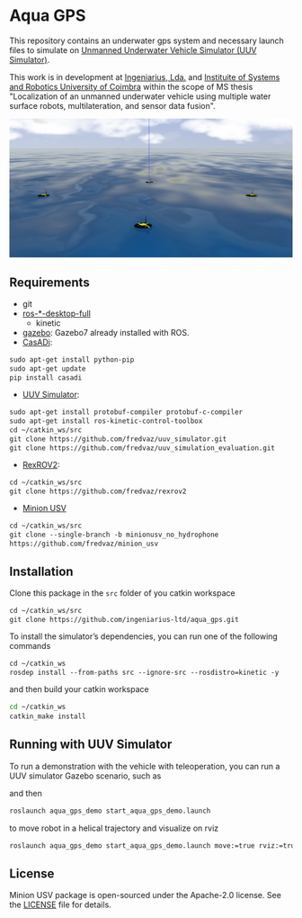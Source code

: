 # Aqua GPS

This repository contains an underwater gps system and necessary launch files to
simulate on [Unmanned Underwater Vehicle Simulator (UUV Simulator)](https://github.com/uuvsimulator/uuv_simulator).

This work is in development at [Ingeniarius, Lda.](http://ingeniarius.pt/) and [Instituite of Systems and Robotics University of Coimbra](https://www.isr.uc.pt/) within the scope of MS thesis "Localization of an unmanned underwater vehicle using multiple water surface robots, multilateration, and sensor data fusion".

<p align="center">
  <img src="doc/imgs/aqua_gps4.png">
</p>


## Requirements

- git
- [ros-\*-desktop-full](http://wiki.ros.org/ROS/Installation)
  - kinetic
- [gazebo](http://gazebosim.org): Gazebo7 already installed with ROS.
- [CasADi](https://github.com/casadi/casadi/wiki/InstallationInstructions):

```
sudo apt-get install python-pip
sudo apt-get update
pip install casadi
```

- [UUV Simulator](https://uuvsimulator.github.io/installation.html):

```
sudo apt-get install protobuf-compiler protobuf-c-compiler
sudo apt-get install ros-kinetic-control-toolbox
cd ~/catkin_ws/src
git clone https://github.com/fredvaz/uuv_simulator.git
git clone https://github.com/fredvaz/uuv_simulation_evaluation.git
```

- [RexROV2](https://github.com/fredvaz/rexrov2):

```
cd ~/catkin_ws/src
git clone https://github.com/fredvaz/rexrov2
```

- [Minion USV](https://github.com/fredvaz/minion_usv/tree/minionusv_no_hydrophone)

```
cd ~/catkin_ws/src
git clone --single-branch -b minionusv_no_hydrophone https://github.com/fredvaz/minion_usv
```

## Installation 

Clone this package in the `src` folder of you catkin workspace

```
cd ~/catkin_ws/src
git clone https://github.com/ingeniarius-ltd/aqua_gps.git
```

To install the simulator’s dependencies, you can run one of the following commands

```
cd ~/catkin_ws
rosdep install --from-paths src --ignore-src --rosdistro=kinetic -y
```

and then build your catkin workspace

```bash
cd ~/catkin_ws
catkin_make install
```

## Running with UUV Simulator

To run a demonstration with the vehicle with teleoperation, you can run a UUV
simulator Gazebo scenario, such as

and then

```bash
roslaunch aqua_gps_demo start_aqua_gps_demo.launch
```
to move robot in a helical trajectory and visualize on rviz

```bash
roslaunch aqua_gps_demo start_aqua_gps_demo.launch move:=true rviz:=true
```

## License

Minion USV package is open-sourced under the Apache-2.0 license. See the
[LICENSE](LICENSE) file for details.
